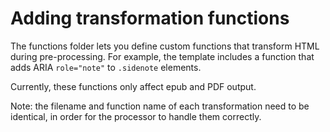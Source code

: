 # Adding transformation functions

The functions folder lets you define custom functions that transform HTML during pre-processing. For example, the template includes a function that adds ARIA `role="note"` to `.sidenote` elements.

Currently, these functions only affect epub and PDF output.

Note: the filename and function name of each transformation need to be identical, in order for the processor to handle them correctly.
